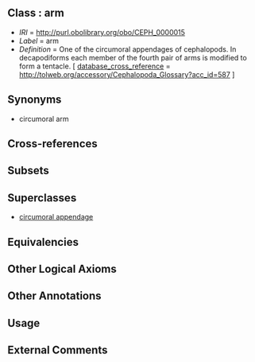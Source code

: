 
## Class : arm

 * *IRI* = http://purl.obolibrary.org/obo/CEPH_0000015
 * *Label* = arm
 * *Definition* = One of the circumoral appendages of cephalopods. In decapodiforms each member of the fourth pair of arms is modified to form a tentacle. [ [database_cross_reference](../../ef/oboInOwl#hasDbXref.md) = http://tolweb.org/accessory/Cephalopoda_Glossary?acc_id=587 ]

## Synonyms

 * circumoral arm

## Cross-references


## Subsets


## Superclasses

 * [circumoral appendage](../../CEPH/08/CEPH_0000308.md)

## Equivalencies


## Other Logical Axioms


## Other Annotations


## Usage


## External Comments

